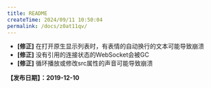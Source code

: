 ```yaml
---
title: README
createTime: 2024/09/11 10:50:04
permalink: /docs/z0at11qv/
---
```


- **[修正]** 在打开原生显示列表时，有表情的自动换行的文本可能导致崩溃
- **[修正]** 没有引用的连接状态的WebSocket会被GC
- **[修正]** 循环播放或修改src属性的声音可能导致崩溃


**【发布日期】：2019-12-10**
